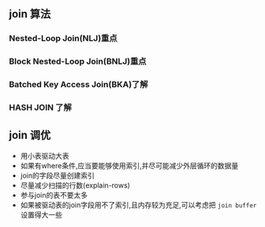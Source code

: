 ## join 算法
### Nested-Loop Join(NLJ)重点
### Block Nested-Loop Join(BNLJ)重点
### Batched Key Access Join(BKA)了解
### HASH JOIN 了解

## join 调优
* 用小表驱动大表
* 如果有where条件,应当要能够使用索引,并尽可能减少外层循环的数据量
* join的字段尽量创建索引
* 尽量减少扫描的行数(explain-rows)
* 参与join的表不要太多
* 如果被驱动表的join字段用不了索引,且内存较为充足,可以考虑把 `join buffer`设置得大一些